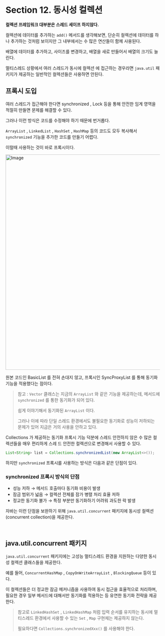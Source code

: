 # Section 12. 동시성 컬렉션



**컬렉션 프레임워크 대부분은 스레드 세이프 하지않다.**

컬렉션에 데이터를 추가하는 `add()` 메서드를 생각해보면, 단순히 컬렉션에 데이터를 하나 추가하는 것처럼 보이지만 그 내부에서는 수 많은 연산들이 함께 사용된다.

배열에 데이터를 추가하고, 사이즈를 변경하고, 배열을 새로 만들어서 배열의 크기도 늘린다.

멀티스레드 상황에서 여러 스레드가 동시에 컬렉션 에 접근하는 경우라면 `java.util` 패키지가 제공하는 일반적인 컬렉션들은 사용하면 안된다.



## 프록시 도입

여러 스레드가 접근해야 한다면 synchronized , Lock 등을 통해 안전한 임계 영역을 적절히 만들면 문제를 해결할 수 있다.

그러나 이런 방식은 코드를 수정해야 하기 때문에 번거롭다.

`ArrayList` , `LinkedList` , `HashSet` , `HashMap` 등의 코드도 모두 복사해서 `synchronized` 기능을 추가한 코드를 만들기 어렵다.

이럴때 사용하는 것이 바로 프록시이다.

<img width="703" alt="Image" src="https://github.com/user-attachments/assets/3ac54b75-00e5-49f9-a0a8-7ea03513fd29" />

원본 코드인 BasicList 를 전혀 손대지 않고, 프록시인 SyncProxyList 를 통해 동기화 기능을 적용했다는 점이다.


> 참고 : `Vector` 클래스는 지금의 `ArrayList` 와 같은 기능을 제공하는데, 메서드에 `synchronized` 를 통한 동기화가 되어 있다. 
> 
> 쉽게 이야기해서 동기화된 `ArrayList` 이다. 
> 
> 그러나 이에 따라 단일 스레드 환경에서도 불필요한 동기화로 성능이 저하되는 문제가 있어 지금은 거의 사용을 안하고 있다.


Collections 가 제공하는 동기화 프록시 기능 덕분에 스레드 안전하지 않은 수 많은 컬렉션들을 매우 편리하게 스레 드 안전한 컬렉션으로 변경해서 사용할 수 있다.

```java
List<String> list = Collections.synchronizedList(new ArrayList<>());
```

하지만 `synchronized` 프록시를 사용하는 방식은 다음과 같은 단점이 있다.

### **synchronized 프록시 방식의 단점**

- 성능 저하 → 메서드 호출마다 동기화 비용이 발생
- 잠금 범위가 넓음 → 컬렉션 전체를 잠가 병렬 처리 효율 저하
- 정교한 동기화 불가 → 특정 부분만 동기화하기 어려워 과도한 락 발생

자바는 이런 단점을 보완하기 위해 `java.util.concurrent` 패키지에 동시성 컬렉션(concurrent collection)을 제공한다.

<br>

## java.util.concurrent 패키지

`java.util.concurrent` 패키지에는 고성능 멀티스레드 환경을 지원하는 다양한 동시성 컬렉션 클래스들을 제공한다. 

예를 들어, `ConcurrentHashMap` , `CopyOnWriteArrayList` , `BlockingQueue` 등이 있다. 

이 컬렉션들은 더 정교한 잠금 메커니즘을 사용하여 동시 접근을 효율적으로 처리하며, 필요한 경우 일부 메서드에 대해서만 동기화를 적용하는 등 유연한 동기화 전략을 제공한다.

> 참고로 `LinkedHashSet` , `LinkedHashMap` 처럼 입력 순서를 유지하는 동시에 멀티스레드 환경에서 사용할 수 있는 `Set` , `Map` 구현체는 제공하지 않는다. 
> 
> 필요하다면 `Collections.synchronizedXxx()` 를 사용해야 한다.
